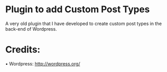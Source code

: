 Plugin to add Custom Post Types
===============================

A very old plugin that I have developed to create custom post types in the back-end of Wordpress.

Credits:
========

• Wordpress: http://wordpress.org/